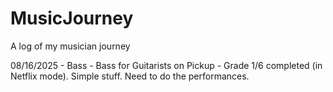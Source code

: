 # MusicJourney
A log of my musician journey

08/16/2025 - Bass - Bass for Guitarists on Pickup - Grade 1/6 completed (in Netflix mode). Simple stuff. Need to do the performances.

